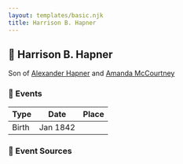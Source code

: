 ```yaml
---
layout: templates/basic.njk
title: Harrison B. Hapner
---
```

## 🔵 Harrison B. Hapner

Son of [Alexander Hapner](/people/6/68586072) and [Amanda McCourtney](/people/5/56501802)

### 📆 Events

Type | Date | Place
------ | ------ | ------
Birth | Jan 1842 |

### 📰 Event Sources
